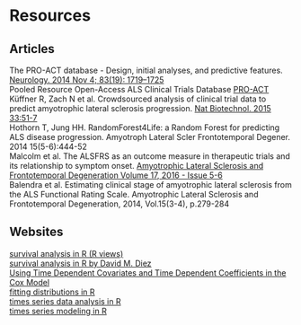 # Resources

## Articles  
The PRO-ACT database - Design, initial analyses, and predictive features. [Neurology. 2014 Nov 4; 83(19): 1719–1725](https://www.ncbi.nlm.nih.gov/pmc/articles/PMC4239834/)  
Pooled Resource Open-Access ALS Clinical Trials Database [PRO-ACT](https://nctu.partners.org/ProACT/)  
Küffner R, Zach N et al. Crowdsourced analysis of clinical trial data to predict amyotrophic lateral sclerosis progression. [Nat Biotechnol. 2015 33:51-7](http://www.nature.com/nbt/journal/v33/n1/full/nbt.3051.html?foxtrotcallback=true)  
Hothorn T, Jung HH. RandomForest4Life: a Random Forest for predicting ALS disease progression. Amyotroph Lateral Scler Frontotemporal Degener. 2014 15(5-6):444-52  
Malcolm et al. The ALSFRS as an outcome measure in therapeutic trials and its relationship to symptom onset. [Amyotrophic Lateral Sclerosis and Frontotemporal Degeneration Volume 17, 2016 - Issue 5-6](http://www.tandfonline.com/doi/full/10.3109/21678421.2016.1140786?src=recsys)  
Balendra et al. Estimating clinical stage of amyotrophic lateral sclerosis from the ALS Functional Rating Scale. Amyotrophic Lateral Sclerosis and Frontotemporal Degeneration, 2014, Vol.15(3-4), p.279-284  

## Websites
[survival analysis in R (R views)](https://www.r-bloggers.com/survival-analysis-with-r/)  
[survival analysis in R by David M. Diez](https://www.openintro.org/download.php?file=survival_analysis_in_R&referrer=/stat/surv.php)  
[Using Time Dependent Covariates and Time Dependent Coefficients in the Cox Model](https://cran.r-project.org/web/packages/survival/vignettes/timedep.pdf)  
[fitting distributions in R](https://cran.r-project.org/doc/contrib/Ricci-distributions-en.pdf)  
[times series data analysis in R](https://onlinecourses.science.psu.edu/stat510/node/47)  
[times series modeling in R](https://www.analyticsvidhya.com/blog/2015/12/complete-tutorial-time-series-modeling/)




